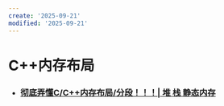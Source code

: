 ```yaml
---
create: '2025-09-21'
modified: '2025-09-21'
---
```


# C++内存布局

* ### [彻底弄懂C/C++内存布局/分段！！！| 堆 栈 静态内存](https://www.bilibili.com/video/BV1Sepyz7ECL)